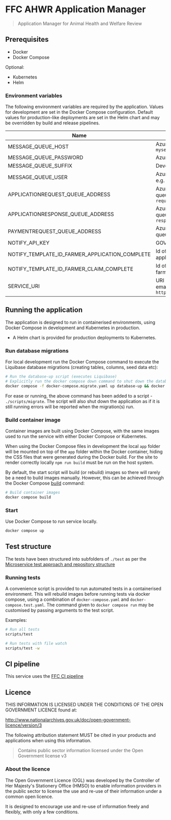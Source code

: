 # FFC AHWR Application Manager

> Application Manager for Animal Health and Welfare Review

## Prerequisites

- Docker
- Docker Compose

Optional:

- Kubernetes
- Helm

### Environment variables

The following environment variables are required by the application.
Values for development are set in the Docker Compose configuration. Default
values for production-like deployments are set in the Helm chart and may be
overridden by build and release pipelines.

| Name                                            | Description                                                                                      |
| ----                                            | -----------                                                                                      |
| MESSAGE_QUEUE_HOST                              | Azure Service Bus hostname, e.g. `myservicebus.servicebus.windows.net`                           |
| MESSAGE_QUEUE_PASSWORD                          | Azure Service Bus SAS policy key                                                                 |
| MESSAGE_QUEUE_SUFFIX                            | Developer initials                                                                               |
| MESSAGE_QUEUE_USER                              | Azure Service Bus SAS policy name, e.g. `RootManageSharedAccessKey`                              |
| APPLICATIONREQUEST_QUEUE_ADDRESS                | Azure Service Bus message request queue name, e.g. `application-request`                             |
| APPLICATIONRESPONSE_QUEUE_ADDRESS               | Azure Service Bus message response queue name, e.g. `application-response`                            |
| PAYMENTREQUEST_QUEUE_ADDRESS                    | Azure Service Bus message request queue name, e.g. `payment-request`                                 |
| NOTIFY_API_KEY                                  | GOV.UK Notify API Key                                                                            |
| NOTIFY_TEMPLATE_ID_FARMER_APPLICATION_COMPLETE  | Id of email template used for farmer application complete                                        |
| NOTIFY_TEMPLATE_ID_FARMER_CLAIM_COMPLETE        | Id of email template used to notify farmer for claim being completed                             |
| SERVICE_URI                                     | URI of service (used in links, in emails) e.g. `http://localhost:3000` or `https://defra.gov.uk` |

## Running the application

The application is designed to run in containerised environments, using Docker
Compose in development and Kubernetes in production.

- A Helm chart is provided for production deployments to Kubernetes.

### Run database migrations

For local development run the Docker Compose command to execute the
Liquibase database migrations (creating tables, columns, seed data etc):

```sh
# Run the database-up script (executes Liquibase)
# Explicitly run the docker compose down command to shut down the database container
docker compose -f docker-compose.migrate.yaml up database-up && docker compose -f docker-compose.migrate.yaml down
```

For ease or running, the above command has been added to a script -
`./scripts/migrate`. The script will also shut down the application as if it is
still running errors will be reported when the migration(s) run.

### Build container image

Container images are built using Docker Compose, with the same images used to
run the service with either Docker Compose or Kubernetes.

When using the Docker Compose files in development the local `app` folder will
be mounted on top of the `app` folder within the Docker container, hiding the
CSS files that were generated during the Docker build. For the site to render
correctly locally `npm run build` must be run on the host system.

By default, the start script will build (or rebuild) images so there will
rarely be a need to build images manually. However, this can be achieved
through the Docker Compose
[build](https://docs.docker.com/compose/reference/build/) command:

```sh
# Build container images
docker compose build
```

### Start

Use Docker Compose to run service locally.

```sh
docker compose up
```

## Test structure

The tests have been structured into subfolders of `./test` as per the
[Microservice test approach and repository structure](https://eaflood.atlassian.net/wiki/spaces/FPS/pages/1845396477/Microservice+test+approach+and+repository+structure)

### Running tests

A convenience script is provided to run automated tests in a containerised
environment. This will rebuild images before running tests via docker compose,
using a combination of `docker-compose.yaml` and `docker-compose.test.yaml`.
The command given to `docker compose run` may be customised by passing
arguments to the test script.

Examples:

```sh
# Run all tests
scripts/test

# Run tests with file watch
scripts/test -w
```

## CI pipeline

This service uses the [FFC CI pipeline](https://github.com/DEFRA/ffc-jenkins-pipeline-library)

## Licence

THIS INFORMATION IS LICENSED UNDER THE CONDITIONS OF THE OPEN GOVERNMENT
LICENCE found at:

<http://www.nationalarchives.gov.uk/doc/open-government-licence/version/3>

The following attribution statement MUST be cited in your products and
applications when using this information.

> Contains public sector information licensed under the Open Government license
> v3

### About the licence

The Open Government Licence (OGL) was developed by the Controller of Her
Majesty's Stationery Office (HMSO) to enable information providers in the
public sector to license the use and re-use of their information under a common
open licence.

It is designed to encourage use and re-use of information freely and flexibly,
with only a few conditions.
